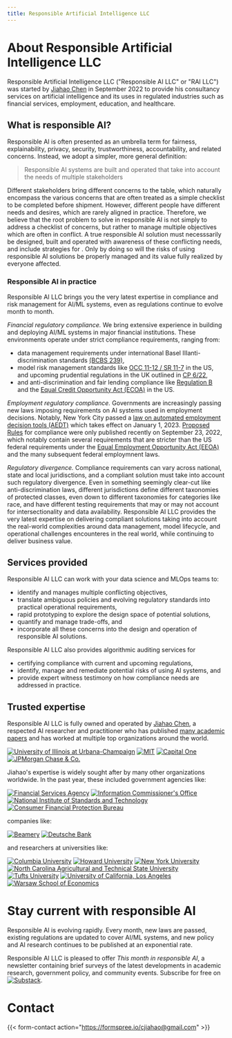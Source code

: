 ```yaml
---
title: Responsible Artificial Intelligence LLC
---
```


# About Responsible Artificial Intelligence LLC

Responsible Artificial Intelligence LLC ("Responsible AI LLC" or "RAI LLC") was started by [Jiahao Chen](/about) in September 2022 to provide his consultancy services on artificial intelligence and its uses in regulated industries such as financial services, employment, education, and healthcare.


## What is responsible AI?

Responsible AI is often presented as an umbrella term for fairness, explainability, privacy, security, trustworthiness, accountability, and related concerns.
Instead, we adopt a simpler, more general definition:

> Responsible AI systems are built and operated that take into account the needs of multiple stakeholders

Different stakeholders bring different concerns to the table, which naturally encompass the various concerns that are often treated as a simple checklist to be completed before shipment.
However, different people have different needs and desires, which are rarely aligned in practice.
Therefore, we believe that the root problem to solve in responsible AI is not simply to address a checklist of concerns,
but rather to manage multiple objectives which are often in conflict.
A true responsible AI solution must necesssarily be designed, built and operated with awareness of these conflicting needs,
and include strategies for .
Only by doing so will the risks of using responsible AI solutions be properly managed
and its value fully realized by everyone affected.


### Responsible AI in practice

Responsible AI LLC brings you the very latest expertise in compliance and risk management for AI/ML systems, even as regulations continue to evolve month to month. 

*Financial regulatory compliance.*
We bring extensive experience in building and deploying AI/ML systems in major financial institutions.
These environments operate under strict compliance requirements,
ranging from:
- data management requirements under international Basel IIIanti-discrimination standards
  [(BCBS 239)](https://en.wikipedia.org/wiki/BCBS_239),
- model risk management standards like
  [OCC 11-12 / SR 11-7](https://www.federalreserve.gov/supervisionreg/srletters/sr1107.htm)
  in the US, and upcoming prudential regulations in the UK outlined in
  [CP 6/22](https://www.bankofengland.co.uk/prudential-regulation/publication/2022/june/model-risk-management-principles-for-banks),
- and anti-discrimination and fair lending compliance like
  [Regulation B](https://www.consumerfinance.gov/rules-policy/regulations/1002/)
  and the
  [Equal Credit Opportunity Act (ECOA)](https://www.govinfo.gov/content/pkg/USCODE-2011-title15/html/USCODE-2011-title15-chap41-subchapIV.htm)
  in the US.

*Employment regulatory compliance.*
Governments are increasingly passing new laws imposing requirements on AI systems used in employment decisions.
Notably, New York City passed a
[law on automated employment decision tools (AEDT)](https://legistar.council.nyc.gov/LegislationDetail.aspx?ID=4344524&GUID=B051915D-A9AC-451E-81F8-6596032FA3F9)
which takes effect on January 1, 2023.
[Proposed Rules](https://rules.cityofnewyork.us/rule/automated-employment-decision-tools-2/)
for compliance were only published recently on September 23, 2022,
which notably contain several requirements that are stricter than
the US federal requirements under the
[Equal Employment Opportunity Act (EEOA)](https://uscode.house.gov/view.xhtml?path=/prelim@title42/chapter21/subchapter6&edition=prelim)
and the many subsequent federal employmnent laws.

*Regulatory divergence.*
Compliance requirements can vary across national, state and local juridisctions,
and a compliant solution must take into account such regulatory divergence.
Even in something seemingly clear-cut like anti-discrimination laws,
different jurisdictions define different taxonomies of protected classes,
even down to different taxonomies for categories like race,
and have different testing requirements that may or may not account for
intersectionality and data availability.
Responsible AI LLC provides the very latest expertise on delivering compliant solutions taking into account the real-world complexities around data management, model lifecycle, and operational challenges encounteres in the real world, while continuing to deliver business value.

## Services provided

Responsible AI LLC can work with your data science and MLOps teams to:

- identify and manages multiple conflicting objectives,
- translate ambiguous policies and evolving regulatory standards into practical operational requirements,
- rapid prototyping to explore the design space of potential solutions,
- quantify and manage trade-offs, and
- incorporate all these concerns into the design and operation of responsible AI solutions.

Responsible AI LLC also provides algorithmic auditing services for

- certifying compliance with current and upcoming regulations,
- identify, manage and remediate potential risks of using AI systems, and
- provide expert witness testimony on how compliance needs are addressed in practice.


## Trusted expertise

Responsible AI LLC is fully owned and operated by [Jiahao Chen](/about/),
a respected AI researcher and practitioner who has
published [many academic papers](https://scholar.google.com/citations?hl=en&user=TQYNuFAAAAAJ&view_op=list_works&sortby=pubdate)
and has worked at multiple top organizations around the world.

[![University of Illinois at Urbana-Champaign](/logo/illinois-with-text.svg)](https://illinois.edu)
[![MIT](/logo/mit-with-text.svg)](https://mit.edu)
[![Capital One](/logo/capital-one.svg)](https://capitalone.com)
[![JPMorgan Chase & Co.](/logo/jpmc.svg)](https://jpmorganchase.com)

Jiahao's expertise is widely sought after by many other organizations worldwide.
In the past year, these included government agencies like:

[![Financial Services Agency](/logo/fsa-with-text.png)](https://www.fsa.go.jp/en)
[![Information Commissioner's Office](/logo/ico-with-text.svg)](https://ico.org.uk)
[![National Institute of Standards and Technology](/logo/nist.svg)](https://nist.gov)
[![Consumer Financial Protection Bureau](/logo/cfpb-with-text.svg)](https://consumerfinance.gov)

companies like:

[![Beamery](/logo/beamery-with-text.png)](https://beamery.com)
[![Deutsche Bank](/logo/db-with-text.svg)](https://db.com)

and researchers at universities like:

[![Columbia University](/logo/columbia-with-text.svg)](https://columbia.edu)
[![Howard University](/logo/howard-with-text.svg)](https://howard.edu)
[![New York University](/logo/nyu-with-text.svg)](https://nyu.edu)
[![North Carolina Agricultural and Technical State University](/logo/ncat-with-text.svg)](https://ncat.edu)
[![Tufts University](/logo/tufts.svg)](https://tufts.edu)
[![University of California, Los Angeles](/logo/ucla.svg)](https://ucla.edu)
[![Warsaw School of Economics](/logo/warsaw-with-text.svg)](https://sgh.waw.pl)

# Stay current with responsible AI

Responsible AI is evolving rapidly.
Every month, new laws are passed,
existing regulations are updated to cover AI/ML systems,
and new policy and AI research continues to be published at an exponential rate.

Responsible AI LLC is pleased to offer _This month in responsible AI_,
a newsletter containing brief surveys of the latest developments in academic research,
government policy, and community events.
Subscribe for free on [![Substack](/logo/substack.png)](https://raillc.substack.com).

# Contact

{{< form-contact action="https://formspree.io/cjiahao@gmail.com" >}}
